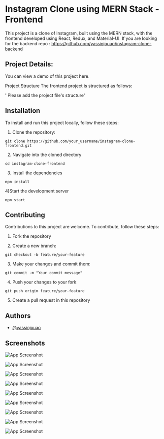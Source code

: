 
# Instagram Clone using MERN Stack - Frontend

This project is a clone of Instagram, built using the MERN stack, with the frontend developed using React, Redux, and Material-UI.
If you are looking for the backend repo : https://github.com/yassinjouao/instagram-clone-backend

## Project Details:
You can view a demo of this project here.

Project Structure
The frontend project is structured as follows:


' Please add the project file's structure'


## Installation
To install and run this project locally, follow these steps:



1) Clone the repository:

`git clone https://github.com/your_username/instagram-clone-frontend.git`

2) Navigate into the cloned directory

`cd instagram-clone-frontend`

3) Install the dependencies

`npm install`

4)Start the development server

`npm start
`

## Contributing
Contributions to this project are welcome. To contribute, follow these steps:

1) Fork the repository

2) Create a new branch:

`git checkout -b feature/your-feature`

3) Make your changes and commit them:

`git commit -m "Your commit message"
`

4) Push your changes to your fork

`git push origin feature/your-feature
`

5) Create a pull request in this repository



## Authors

- [@yassinjouao](https://github.com/yassinjouao)


## Screenshots

![App Screenshot](https://res.cloudinary.com/dpjsvbt9f/image/upload/v1666552270/instaClone_screenshots/instaclone1_q7vak1.png)

![App Screenshot](https://res.cloudinary.com/dpjsvbt9f/image/upload/v1666552454/instaClone_screenshots/instaclone8_pvqtuq.png)

![App Screenshot](https://res.cloudinary.com/dpjsvbt9f/image/upload/v1666552270/instaClone_screenshots/instaclone2_kgmqmm.png)

![App Screenshot](https://res.cloudinary.com/dpjsvbt9f/image/upload/v1666552606/instaClone_screenshots/instaclone9_jlthcy.png)

![App Screenshot](https://res.cloudinary.com/dpjsvbt9f/image/upload/v1666552270/instaClone_screenshots/instaclone3_vlmek2.png)

![App Screenshot](https://res.cloudinary.com/dpjsvbt9f/image/upload/v1666552270/instaClone_screenshots/instaclone4_w4pmxv.png)

![App Screenshot](https://res.cloudinary.com/dpjsvbt9f/image/upload/v1666552270/instaClone_screenshots/instaclone5_jfzfeb.png)

![App Screenshot](https://res.cloudinary.com/dpjsvbt9f/image/upload/v1666552270/instaClone_screenshots/instaclone6_m7itp4.png)

![App Screenshot](https://res.cloudinary.com/dpjsvbt9f/image/upload/v1666552270/instaClone_screenshots/instaclone7_eodcap.png)



